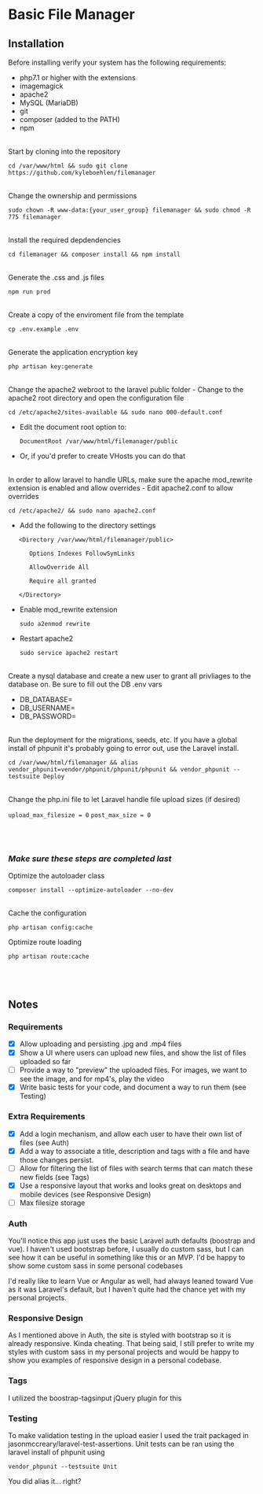 # Basic File Manager

## Installation
Before installing verify your system has the following requirements:
- php7.1 or higher with the extensions
- imagemagick
- apache2
- MySQL (MariaDB)
- git
- composer (added to the PATH)
- npm

<br/>
Start by cloning into the repository

`cd /var/www/html && sudo git clone https://github.com/kyleboehlen/filemanager`

<br/>
Change the ownership and permissions

`sudo chown -R www-data:{your_user_group} filemanager && sudo chmod -R 775 filemanager`

<br/>
Install the required depdendencies

`cd filemanager && composer install && npm install`

<br/>
Generate the .css and .js files

`npm run prod`

<br/>
Create a copy of the enviroment file from the template

`cp .env.example .env`

<br/>
Generate the application encryption key

`php artisan key:generate`

<br/>
Change the apache2 webroot to the laravel public folder
- Change to the apache2 root directory and open the configuration file

   `cd /etc/apache2/sites-available && sudo nano 000-default.conf`
- Edit the document root option to:

   `DocumentRoot /var/www/html/filemanager/public`
- Or, if you'd prefer to create VHosts you can <a src="https://www.ostechnix.com/configure-apache-virtual-hosts-ubuntu-part-1/">do that</a>

<br/>
In order to allow laravel to handle URLs, make sure the apache mod_rewrite extension is enabled and allow overrides
- Edit apache2.conf to allow overrides

   `cd /etc/apache2/ && sudo nano apache2.conf`
- Add the following to the directory settings

```
   <Directory /var/www/html/filemanager/public>

      Options Indexes FollowSymLinks

      AllowOverride All

      Require all granted

   </Directory>
```

- Enable mod_rewrite extension

   `sudo a2enmod rewrite`
- Restart apache2

   `sudo service apache2 restart`

<br/>
Create a nysql database and create a new user to grant all privliages to the database on. Be sure to fill out the DB .env vars

- DB_DATABASE=
- DB_USERNAME=
- DB_PASSWORD=

<br/>
Run the deployment for the migrations, seeds, etc. If you have a global install of phpunit it's probably going to error out, use the Laravel install.

`cd /var/www/html/filemanager && alias vendor_phpunit=vendor/phpunit/phpunit/phpunit && vendor_phpunit --testsuite Deploy`

<br/>
Change the php.ini file to let Laravel handle file upload sizes (if desired)

`upload_max_filesize = 0`
`post_max_size = 0`

<br/><br/>
### _Make sure these steps are completed last_ 

Optimize the autoloader class

   `composer install --optimize-autoloader --no-dev`

<br/>
Cache the configuration

   `php artisan config:cache`


Optimize route loading

   `php artisan route:cache`

<br/><br/>

## Notes

### Requirements
- [x] Allow uploading and persisting .jpg and .mp4 files
- [x] Show a UI where users can upload new files, and show the list of files uploaded so far
- [ ] Provide a way to "preview" the uploaded files. For images, we want to see the image, and for mp4's, play the video
- [x] Write basic tests for your code, and document a way to run them (see Testing)

### Extra Requirements
- [x] Add a login mechanism, and allow each user to have their own list of files (see Auth)
- [x] Add a way to associate a title, description and tags with a file and have those changes persist.
- [ ] Allow for filtering the list of files with search terms that can match these new fields (see Tags)
- [x] Use a responsive layout that works and looks great on desktops and mobile devices (see Responsive Design)
- [ ] Max filesize storage

### Auth
You'll notice this app just uses the basic Laravel auth defaults (boostrap and vue). I haven't used bootstrap before, I usually do custom sass, but I can see how it can be useful in something like this or an MVP. I'd be happy to show some custom sass in some personal codebases

I'd really like to learn Vue or Angular as well, had always leaned toward Vue as it was Laravel's default, but I haven't quite had the chance yet with my personal projects.

### Responsive Design
As I mentioned above in Auth, the site is styled with bootstrap so it is already responsive. Kinda cheating. That being said, I still prefer to write my styles with custom sass in my personal projects and would be happy to show you examples of responsive design in a personal codebase.

### Tags
I utilized the boostrap-tagsinput jQuery plugin for this

### Testing
To make validation testing in the upload easier I used the trait packaged in jasonmccreary/laravel-test-assertions. Unit tests can be ran using the laravel install of phpunit using

`vendor_phpunit --testsuite Unit`

You did alias it... right?
